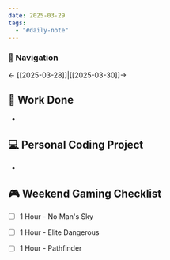 ```yaml
---
date: 2025-03-29
tags:
  - "#daily-note"
---
```


### 📌 Navigation  
← [[2025-03-28]]|[[2025-03-30]]→ 

## 🏢 Work Done
- 

## 💻 Personal Coding Project
- 


## 🎮 Weekend Gaming Checklist
- [ ] 1 Hour - No Man's Sky
- [ ] 1 Hour - Elite Dangerous
- [ ] 1 Hour - Pathfinder

